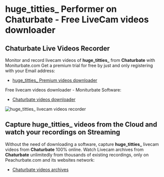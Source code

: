 # huge_titties_ Performer on Chaturbate - Free LiveCam videos downloader

## Chaturbate Live Videos Recorder

Monitor and record livecam videos of **huge_titties_** from **Chaturbate** with Moniturbate.com
Get a premium trial for free by just and only registering with your Email address:
* [huge_titties_ Premium videos downloader](https://moniturbate.com/request-demo-licence-key.html)

Free livecam videos downloader - Moniturbate Software:
* [Chaturbate videos downloader](https://moniturbate.com/moniturbate-download-software.html)

![huge_titties_ livecam videos recorder](https://peachurnet.com/templates/moniturbate-software.png)


## Capture huge_titties_ videos from the Cloud and watch your recordings on Streaming

Without the need of downloading a software, capture **huge_titties_** livecam videos from **Chaturbate** 100% online.
Watch Livecam archives from **Chaturbate** unlimitedly from thousands of existing recordings, only on Peachurbate.com and its websites network:
* [Chaturbate videos archives](https://peachurnet.com/)